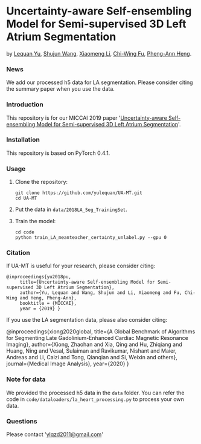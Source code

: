 # Uncertainty-aware Self-ensembling Model for Semi-supervised 3D Left Atrium Segmentation
by [Lequan Yu](http://yulequan.github.io), [Shujun Wang](https://emmaw8.github.io/), [Xiaomeng Li](https://xmengli999.github.io/), [Chi-Wing Fu](http://www.cse.cuhk.edu.hk/~cwfu/), [Pheng-Ann Heng](http://www.cse.cuhk.edu.hk/~pheng/). 

### News

We add our processed h5 data for LA segmentation. Please consider citing the summary paper when you use the data.

### Introduction

This repository is for our MICCAI 2019 paper '[Uncertainty-aware Self-ensembling Model for Semi-supervised 3D Left Atrium Segmentation](https://arxiv.org/abs/1907.07034)'. 


### Installation
This repository is based on PyTorch 0.4.1.

### Usage

1. Clone the repository:

   ```shell
   git clone https://github.com/yulequan/UA-MT.git
   cd UA-MT
   ```
2. Put the data in `data/2018LA_Seg_TrainingSet`.
   
3. Train the model:
 
   ```shell
   cd code
   python train_LA_meanteacher_certainty_unlabel.py --gpu 0
   ```

### Citation

If UA-MT is useful for your research, please consider citing:

    @inproceedings{yu2018pu,
         title={Uncertainty-aware Self-ensembling Model for Semi-supervised 3D Left Atrium Segmentation},
         author={Yu, Lequan and Wang, Shujun and Li, Xiaomeng and Fu, Chi-Wing and Heng, Pheng-Ann},
         booktitle = {MICCAI},
         year = {2019} }

If you use the LA segmentation data, please also consider citing:

   @inproceedings{xiong2020global,
         title={A Global Benchmark of Algorithms for Segmenting Late Gadolinium-Enhanced Cardiac Magnetic Resonance Imaging},
         author={Xiong, Zhaohan and Xia, Qing and Hu, Zhiqiang and Huang, Ning and Vesal, Sulaiman and Ravikumar, Nishant and Maier, Andreas and Li, Caizi and Tong,          Qianqian and Si, Weixin and others},
         journal={Medical Image Analysis},
         year={2020} }

### Note for data

We provided the processed h5 data in the `data` folder. You can refer the code in `code/dataloaders/la_heart_processing.py` to process your own data.


### Questions

Please contact 'ylqzd2011@gmail.com'

